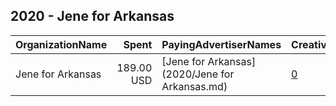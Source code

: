 ## 2020 - Jene for Arkansas 
|OrganizationName|Spent|PayingAdvertiserNames|CreativeUrls|Impressions|Genders|AgeBrackets|CountryCodes|BillingAddresses|CandidateBallotInformation|
|:---|---:|:---|:---|---:|:---|:---|:---|:---|:---|
|Jene for Arkansas|189.00 USD|[Jene for Arkansas](2020/Jene for Arkansas.md)|[0](https://www.snap.com/political-ads/asset/1971756883dccb323da0b8ace0a3ec7b38e5be8052dffc8fb0d769c3ca887b71?mediaType=mp4)|22,655||18+|united states|"1001 S 19th St,Rogers,72758,US"|Jene Huffman Gilreath|
